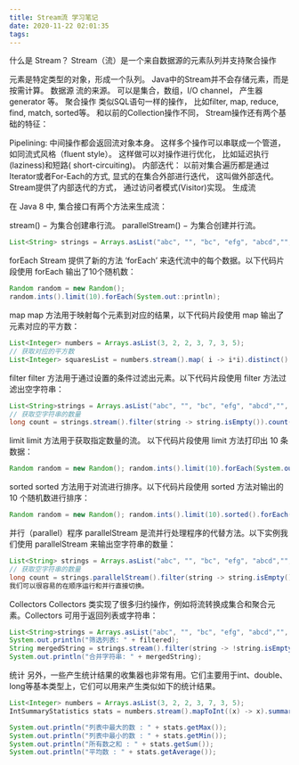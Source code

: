 ```yaml
---
title: Stream流 学习笔记
date: 2020-11-22 02:01:35
tags:
---
```



什么是 Stream？
Stream（流）是一个来自数据源的元素队列并支持聚合操作

元素是特定类型的对象，形成一个队列。 Java中的Stream并不会存储元素，而是按需计算。
数据源 流的来源。 可以是集合，数组，I/O channel， 产生器generator 等。
聚合操作 类似SQL语句一样的操作， 比如filter, map, reduce, find, match, sorted等。
和以前的Collection操作不同， Stream操作还有两个基础的特征：

Pipelining: 中间操作都会返回流对象本身。 这样多个操作可以串联成一个管道， 如同流式风格（fluent style）。 这样做可以对操作进行优化， 比如延迟执行(laziness)和短路( short-circuiting)。
内部迭代： 以前对集合遍历都是通过Iterator或者For-Each的方式, 显式的在集合外部进行迭代， 这叫做外部迭代。 Stream提供了内部迭代的方式， 通过访问者模式(Visitor)实现。
生成流

<!-- more -->

在 Java 8 中, 集合接口有两个方法来生成流：

stream() − 为集合创建串行流。
parallelStream() − 为集合创建并行流。

```java
List<String> strings = Arrays.asList("abc", "", "bc", "efg", "abcd","", "jkl"); List<String> filtered = strings.stream().filter(string -> !string.isEmpty()).collect(Collectors.toList());
```


forEach
Stream 提供了新的方法 ‘forEach’ 来迭代流中的每个数据。以下代码片段使用 forEach 输出了10个随机数：

```java
Random random = new Random(); 
random.ints().limit(10).forEach(System.out::println);
```


map
map 方法用于映射每个元素到对应的结果，以下代码片段使用 map 输出了元素对应的平方数：

```java
List<Integer> numbers = Arrays.asList(3, 2, 2, 3, 7, 3, 5); 
// 获取对应的平方数 
List<Integer> squaresList = numbers.stream().map( i -> i*i).distinct().collect(Collectors.toList());
```


filter
filter 方法用于通过设置的条件过滤出元素。以下代码片段使用 filter 方法过滤出空字符串：

```java
List<String>strings = Arrays.asList("abc", "", "bc", "efg", "abcd","", "jkl"); 
// 获取空字符串的数量 
long count = strings.stream().filter(string -> string.isEmpty()).count();
```


limit
limit 方法用于获取指定数量的流。 以下代码片段使用 limit 方法打印出 10 条数据：

```java
Random random = new Random(); random.ints().limit(10).forEach(System.out::println);
```


sorted
sorted 方法用于对流进行排序。以下代码片段使用 sorted 方法对输出的 10 个随机数进行排序：

```java
Random random = new Random(); random.ints().limit(10).sorted().forEach(System.out::println);
```


并行（parallel）程序
parallelStream 是流并行处理程序的代替方法。以下实例我们使用 parallelStream 来输出空字符串的数量：

```java
List<String> strings = Arrays.asList("abc", "", "bc", "efg", "abcd","", "jkl"); 
// 获取空字符串的数量 
long count = strings.parallelStream().filter(string -> string.isEmpty()).count();
我们可以很容易的在顺序运行和并行直接切换。
```

Collectors
Collectors 类实现了很多归约操作，例如将流转换成集合和聚合元素。Collectors 可用于返回列表或字符串：

```java
List<String>strings = Arrays.asList("abc", "", "bc", "efg", "abcd","", "jkl"); List<String> filtered = strings.stream().filter(string -> !string.isEmpty()).collect(Collectors.toList());  
System.out.println("筛选列表: " + filtered); 
String mergedString = strings.stream().filter(string -> !string.isEmpty()).collect(Collectors.joining(", ")); 
System.out.println("合并字符串: " + mergedString);
```

统计
另外，一些产生统计结果的收集器也非常有用。它们主要用于int、double、long等基本类型上，它们可以用来产生类似如下的统计结果。

```java
List<Integer> numbers = Arrays.asList(3, 2, 2, 3, 7, 3, 5);  
IntSummaryStatistics stats = numbers.stream().mapToInt((x) -> x).summaryStatistics(); 

System.out.println("列表中最大的数 : " + stats.getMax()); 
System.out.println("列表中最小的数 : " + stats.getMin()); 
System.out.println("所有数之和 : " + stats.getSum()); 
System.out.println("平均数 : " + stats.getAverage());
```



